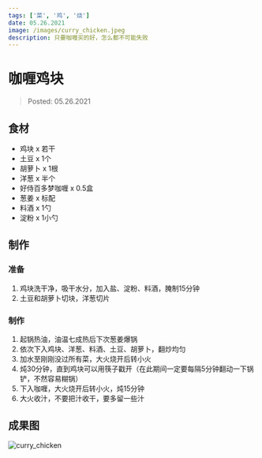 ```yaml
---
tags: ['菜', '鸡', '烧']
date: 05.26.2021
image: /images/curry_chicken.jpeg
description: 只要咖喱买的好，怎么都不可能失败
---
```


# 咖喱鸡块

> Posted: 05.26.2021

<Tag />

## 食材

- 鸡块 x 若干
- 土豆 x 1个
- 胡萝卜 x 1根
- 洋葱 x 半个
- 好侍百多梦咖喱 x 0.5盒
- 葱姜 x 标配
- 料酒 x 1勺
- 淀粉 x 1小勺

## 制作

### 准备

1. 鸡块洗干净，吸干水分，加入盐、淀粉、料酒，腌制15分钟
2. 土豆和胡萝卜切块，洋葱切片

### 制作

1. 起锅热油，油温七成热后下次葱姜爆锅
2. 依次下入鸡块、洋葱、料酒、土豆、胡萝卜，翻炒均匀
3. 加水至刚刚没过所有菜，大火烧开后转小火
4. 炖30分钟，直到鸡块可以用筷子戳开（在此期间一定要每隔5分钟翻动一下锅铲，不然容易糊锅）
5. 下入咖喱，大火烧开后转小火，炖15分钟
6. 大火收汁，不要把汁收干，要多留一些汁

## 成果图

![curry_chicken](/images/curry_chicken.jpeg)

<Disqus />